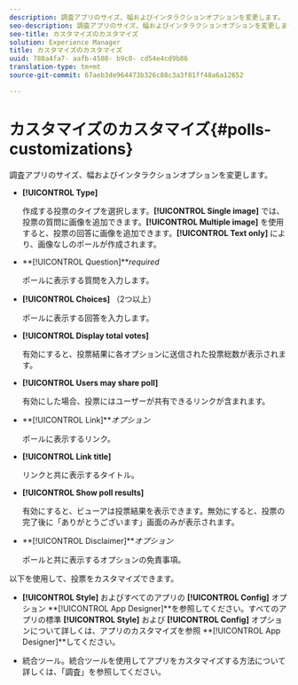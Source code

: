 ```yaml
---
description: 調査アプリのサイズ、幅およびインタラクションオプションを変更します。
seo-description: 調査アプリのサイズ、幅およびインタラクションオプションを変更します。
seo-title: カスタマイズのカスタマイズ
solution: Experience Manager
title: カスタマイズのカスタマイズ
uuid: 788a4fa7- aafb-4508- b9c0- cd54e4cd9b86
translation-type: tm+mt
source-git-commit: 67aeb3de964473b326c88c3a3f81ff48a6a12652

---
```



# カスタマイズのカスタマイズ{#polls-customizations}

調査アプリのサイズ、幅およびインタラクションオプションを変更します。



* **[!UICONTROL Type]**

   作成する投票のタイプを選択します。**[!UICONTROL Single image]** では、投票の質問に画像を追加できます。**[!UICONTROL Multiple image]** を使用すると、投票の回答に画像を追加できます。**[!UICONTROL Text only]** により、画像なしのポールが作成されます。

* **[!UICONTROL Question]***required*

   ポールに表示する質問を入力します。

* **[!UICONTROL Choices]** （2つ以上）

   ポールに表示する回答を入力します。

* **[!UICONTROL Display total votes]**

   有効にすると、投票結果に各オプションに送信された投票総数が表示されます。

* **[!UICONTROL Users may share poll]**

   有効にした場合、投票にはユーザーが共有できるリンクが含まれます。

* **[!UICONTROL Link]***オプション*

   ポールに表示するリンク。

* **[!UICONTROL Link title]**

   リンクと共に表示するタイトル。

* **[!UICONTROL Show poll results]**

   有効にすると、ビューアは投票結果を表示できます。無効にすると、投票の完了後に「ありがとうございます」画面のみが表示されます。

* **[!UICONTROL Disclaimer]***オプション*

   ポールと共に表示するオプションの免責事項。

以下を使用して、投票をカスタマイズできます。

* **[!UICONTROL Style]** およびすべてのアプリの **[!UICONTROL Config]** オプション **[!UICONTROL App Designer]**を参照してください。すべてのアプリの標準 **[!UICONTROL Style]** および **[!UICONTROL Config]** オプションについて詳しくは、アプリのカスタマイズを参照 **[!UICONTROL App Designer]**してください。

* 統合ツール。統合ツールを使用してアプリをカスタマイズする方法について詳しくは、「調査」を参照してください。

